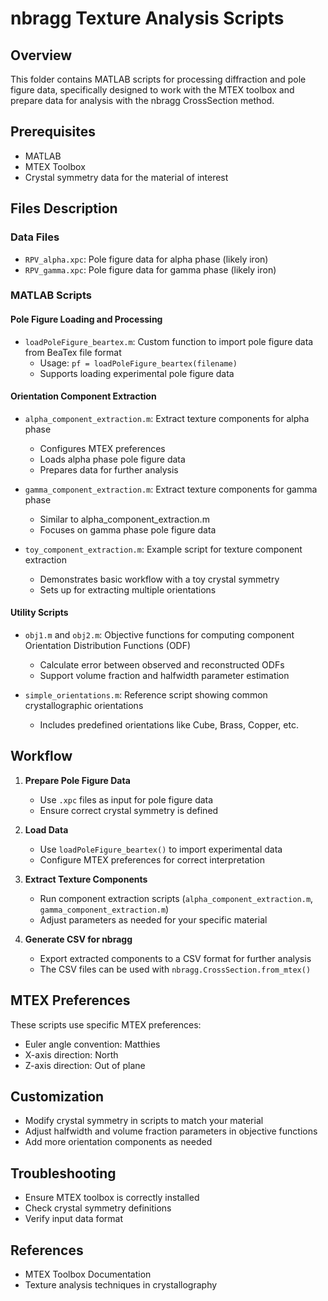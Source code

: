 # nbragg Texture Analysis Scripts

## Overview
This folder contains MATLAB scripts for processing diffraction and pole figure data, specifically designed to work with the MTEX toolbox and prepare data for analysis with the nbragg CrossSection method.

## Prerequisites
- MATLAB
- MTEX Toolbox
- Crystal symmetry data for the material of interest

## Files Description

### Data Files
- `RPV_alpha.xpc`: Pole figure data for alpha phase (likely iron)
- `RPV_gamma.xpc`: Pole figure data for gamma phase (likely iron)

### MATLAB Scripts

#### Pole Figure Loading and Processing
- `loadPoleFigure_beartex.m`: Custom function to import pole figure data from BeaTex file format
  - Usage: `pf = loadPoleFigure_beartex(filename)`
  - Supports loading experimental pole figure data 

#### Orientation Component Extraction
- `alpha_component_extraction.m`: Extract texture components for alpha phase
  - Configures MTEX preferences
  - Loads alpha phase pole figure data
  - Prepares data for further analysis

- `gamma_component_extraction.m`: Extract texture components for gamma phase
  - Similar to alpha_component_extraction.m
  - Focuses on gamma phase pole figure data

- `toy_component_extraction.m`: Example script for texture component extraction
  - Demonstrates basic workflow with a toy crystal symmetry
  - Sets up for extracting multiple orientations

#### Utility Scripts
- `obj1.m` and `obj2.m`: Objective functions for computing component Orientation Distribution Functions (ODF)
  - Calculate error between observed and reconstructed ODFs
  - Support volume fraction and halfwidth parameter estimation

- `simple_orientations.m`: Reference script showing common crystallographic orientations
  - Includes predefined orientations like Cube, Brass, Copper, etc.

## Workflow

1. **Prepare Pole Figure Data**
   - Use `.xpc` files as input for pole figure data
   - Ensure correct crystal symmetry is defined

2. **Load Data**
   - Use `loadPoleFigure_beartex()` to import experimental data
   - Configure MTEX preferences for correct interpretation

3. **Extract Texture Components**
   - Run component extraction scripts (`alpha_component_extraction.m`, `gamma_component_extraction.m`)
   - Adjust parameters as needed for your specific material

4. **Generate CSV for nbragg**
   - Export extracted components to a CSV format for further analysis
   - The CSV files can be used with `nbragg.CrossSection.from_mtex()`

## MTEX Preferences
These scripts use specific MTEX preferences:
- Euler angle convention: Matthies
- X-axis direction: North
- Z-axis direction: Out of plane

## Customization
- Modify crystal symmetry in scripts to match your material
- Adjust halfwidth and volume fraction parameters in objective functions
- Add more orientation components as needed

## Troubleshooting
- Ensure MTEX toolbox is correctly installed
- Check crystal symmetry definitions
- Verify input data format

## References
- MTEX Toolbox Documentation
- Texture analysis techniques in crystallography